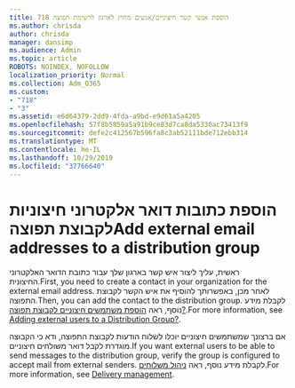 ```yaml
---
title: 718 הוספת אנשי קשר חיצוניים/אנשים מחוץ לארגון לרשימת תפוצה
ms.author: chrisda
author: chrisda
manager: dansimp
ms.audience: Admin
ms.topic: article
ROBOTS: NOINDEX, NOFOLLOW
localization_priority: Normal
ms.collection: Adm_O365
ms.custom:
- "718"
- "3"
ms.assetid: e6d64379-2dd9-4fda-a9bd-e9d61a5a4205
ms.openlocfilehash: 57f8b5859a5a91b9ce83d7ca8da5330ac73413f9
ms.sourcegitcommit: defe2c412567b596fa8c3ab52111bde712ebb314
ms.translationtype: MT
ms.contentlocale: he-IL
ms.lasthandoff: 10/29/2019
ms.locfileid: "37766640"
---
```

# <a name="add-external-email-addresses-to-a-distribution-group"></a><span data-ttu-id="3f923-102">הוספת כתובות דואר אלקטרוני חיצוניות לקבוצת תפוצה</span><span class="sxs-lookup"><span data-stu-id="3f923-102">Add external email addresses to a distribution group</span></span>

<span data-ttu-id="3f923-103">ראשית, עליך ליצור איש קשר בארגון שלך עבור כתובת הדואר האלקטרוני החיצונית.</span><span class="sxs-lookup"><span data-stu-id="3f923-103">First, you need to create a contact in your organization for the external email address.</span></span> <span data-ttu-id="3f923-104">לאחר מכן, באפשרותך להוסיף את איש הקשר לקבוצת התפוצה.</span><span class="sxs-lookup"><span data-stu-id="3f923-104">Then, you can add the contact to the distribution group.</span></span> <span data-ttu-id="3f923-105">לקבלת מידע נוסף, ראה [הוספת משתמשים חיצוניים לקבוצת תפוצה?](https://support.office.com/client/caa0f310-0bb7-48e3-8ad2-cb358b53bbba).</span><span class="sxs-lookup"><span data-stu-id="3f923-105">For more information, see [Adding external users to a Distribution Group?](https://support.office.com/client/caa0f310-0bb7-48e3-8ad2-cb358b53bbba).</span></span>

<span data-ttu-id="3f923-106">אם ברצונך שמשתמשים חיצוניים יוכלו לשלוח הודעות לקבוצת התפוצה, ודא כי הקבוצה מוגדרת לקבל דואר משולחים חיצוניים.</span><span class="sxs-lookup"><span data-stu-id="3f923-106">If you want external users to be able to send messages to the distribution group, verify the group is configured to accept mail from external senders.</span></span> <span data-ttu-id="3f923-107">לקבלת מידע נוסף, ראה [ניהול משלוחים](https://technet.microsoft.com/library/bb124513.aspx#deliverymanagement).</span><span class="sxs-lookup"><span data-stu-id="3f923-107">For more information, see [Delivery management](https://technet.microsoft.com/library/bb124513.aspx#deliverymanagement).</span></span>
